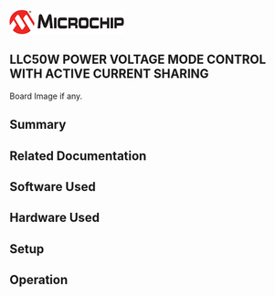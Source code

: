 ![image](images/microchip.jpg) 

## LLC50W POWER VOLTAGE MODE CONTROL WITH ACTIVE CURRENT SHARING

Board Image if any.

## Summary


## Related Documentation


## Software Used 


## Hardware Used


## Setup


## Operation



